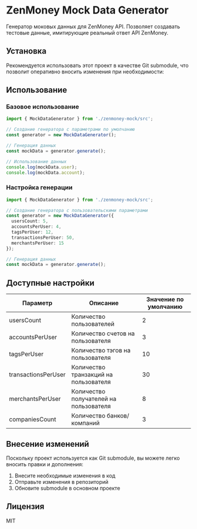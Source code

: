 # ZenMoney Mock Data Generator

Генератор моковых данных для ZenMoney API. Позволяет создавать тестовые данные, имитирующие реальный ответ API ZenMoney.

## Установка

Рекомендуется использовать этот проект в качестве Git submodule, что позволит оперативно вносить изменения при необходимости:

## Использование

### Базовое использование

```typescript
import { MockDataGenerator } from './zenmoney-mock/src';

// Создание генератора с параметрами по умолчанию
const generator = new MockDataGenerator();

// Генерация данных
const mockData = generator.generate();

// Использование данных
console.log(mockData.user);
console.log(mockData.account);
```

### Настройка генерации

```typescript
import { MockDataGenerator } from './zenmoney-mock/src';

// Создание генератора с пользовательскими параметрами
const generator = new MockDataGenerator({
  usersCount: 5,
  accountsPerUser: 4,
  tagsPerUser: 12,
  transactionsPerUser: 50,
  merchantsPerUser: 15
});

// Генерация данных
const mockData = generator.generate();
```

## Доступные настройки

| Параметр | Описание | Значение по умолчанию |
|----------|----------|----------------------|
| usersCount | Количество пользователей | 2 |
| accountsPerUser | Количество счетов на пользователя | 3 |
| tagsPerUser | Количество тэгов на пользователя | 10 |
| transactionsPerUser | Количество транзакций на пользователя | 30 |
| merchantsPerUser | Количество получателей на пользователя | 8 |
| companiesCount | Количество банков/компаний | 3 |

## Внесение изменений

Поскольку проект используется как Git submodule, вы можете легко вносить правки и дополнения:

1. Внесите необходимые изменения в код
2. Отправьте изменения в репозиторий
3. Обновите submodule в основном проекте

## Лицензия

MIT 